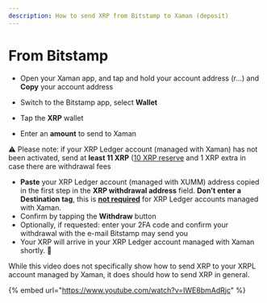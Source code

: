```yaml
---
description: How to send XRP from Bitstamp to Xaman (deposit)
---
```


# From Bitstamp

* Open your Xaman app, and tap and hold your account address (r…) and **Copy** your account address
* Switch to the Bitstamp app, select **Wallet**



* Tap the **XRP** wallet
* Enter an **amount** to send to Xaman

&#x20;   ⚠️ Please note: if your XRP Ledger account (managed with Xaman) has not been activated, send at **least 11 XRP** ([10 XRP reserve](https://support.xumm.app/hc/en-us/articles/360018166079) and 1 XRP extra in case there are withdrawal fees



* **Paste** your XRP Ledger account (managed with XUMM) address copied in the first step in the **XRP withdrawal address** field. **Don’t enter a Destination tag**, this is [**not required**](https://support.xumm.app/hc/en-us/articles/360018135860) for XRP Ledger accounts managed with Xaman.
* Confirm by tapping the **Withdraw** button
* Optionally, if requested: enter your 2FA code and confirm your withdrawal with the e-mail Bitstamp may send you
* Your XRP will arrive in your XRP Ledger account managed with Xaman shortly. 🎉

While this video does not specifically show how to send XRP to your XRPL account managed by Xaman, it does should how to send XRP in general.&#x20;

{% embed url="https://www.youtube.com/watch?v=IWE8bmAdRjc" %}
